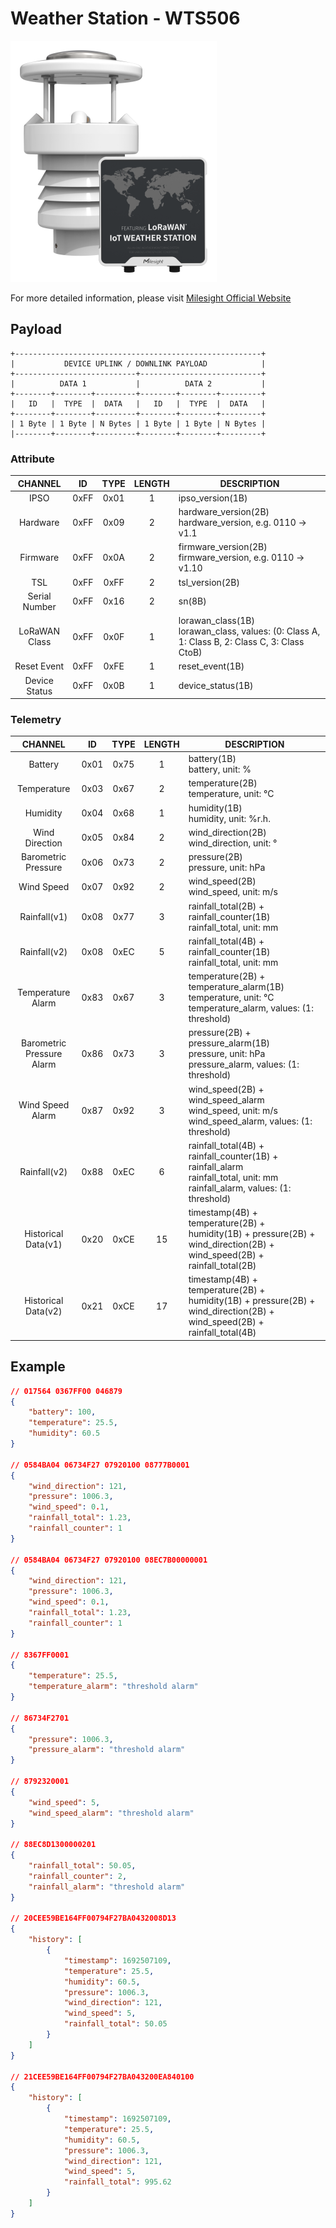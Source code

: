 # Weather Station - WTS506

![WTS506](wts506.png)

For more detailed information, please visit [Milesight Official Website](https://www.milesight.com/iot/product/lorawan-sensor/wts506)

## Payload

```
+-------------------------------------------------------+
|           DEVICE UPLINK / DOWNLINK PAYLOAD            |
+---------------------------+---------------------------+
|          DATA 1           |          DATA 2           |
+--------+--------+---------+--------+--------+---------+
|   ID   |  TYPE  |  DATA   |   ID   |  TYPE  |  DATA   |
+--------+--------+---------+--------+--------+---------+
| 1 Byte | 1 Byte | N Bytes | 1 Byte | 1 Byte | N Bytes |
|--------+--------+---------+--------+--------+---------+
```

### Attribute

|    CHANNEL    |  ID  | TYPE | LENGTH | DESCRIPTION                                                                                       |
| :-----------: | :--: | :--: | :----: | ------------------------------------------------------------------------------------------------ |
|     IPSO      | 0xFF | 0x01 |   1    | ipso_version(1B)                                                                                 |
|   Hardware    | 0xFF | 0x09 |   2    | hardware_version(2B)<br/>hardware_version, e.g. 0110 -> v1.1                                     |
|   Firmware    | 0xFF | 0x0A |   2    | firmware_version(2B)<br/>firmware_version, e.g. 0110 -> v1.10                                    |
|      TSL      | 0xFF | 0xFF |   2    | tsl_version(2B)                                                                                  |
| Serial Number | 0xFF | 0x16 |   2    | sn(8B)                                                                                           |
| LoRaWAN Class | 0xFF | 0x0F |   1    | lorawan_class(1B)<br/>lorawan_class, values: (0: Class A, 1: Class B, 2: Class C, 3: Class CtoB) |
|  Reset Event  | 0xFF | 0xFE |   1    | reset_event(1B)                                                                                  |
| Device Status | 0xFF | 0x0B |   1    | device_status(1B)                                                                                |

### Telemetry

|          CHANNEL          |  ID  | TYPE | LENGTH | DESCRIPTION                                                                                                                        |
| :-----------------------: | :--: | :--: | :----: | ---------------------------------------------------------------------------------------------------------------------------------- |
|          Battery          | 0x01 | 0x75 |   1    | battery(1B)<br/>battery, unit: %                                                                                                   |
|        Temperature        | 0x03 | 0x67 |   2    | temperature(2B)<br/>temperature, unit: °C                                                                                          |
|         Humidity          | 0x04 | 0x68 |   1    | humidity(1B)<br/>humidity, unit: %r.h.                                                                                               |
|      Wind Direction       | 0x05 | 0x84 |   2    | wind_direction(2B)<br/>wind_direction, unit: °                                                                                     |
|    Barometric Pressure    | 0x06 | 0x73 |   2    | pressure(2B)<br/>pressure, unit: hPa                                                                                               |
|        Wind Speed         | 0x07 | 0x92 |   2    | wind_speed(2B)<br/>wind_speed, unit: m/s                                                                                           |
|       Rainfall(v1)        | 0x08 | 0x77 |   3    | rainfall_total(2B) + rainfall_counter(1B)<br/>rainfall_total, unit: mm                                                             |
|       Rainfall(v2)        | 0x08 | 0xEC |   5    | rainfall_total(4B) + rainfall_counter(1B)<br/>rainfall_total, unit: mm                                                             |
|     Temperature Alarm     | 0x83 | 0x67 |   3    | temperature(2B) + temperature_alarm(1B)<br/>temperature, unit: °C<br/>temperature_alarm, values: (1: threshold)                    |
| Barometric Pressure Alarm | 0x86 | 0x73 |   3    | pressure(2B) + pressure_alarm(1B)<br/>pressure, unit: hPa<br/>pressure_alarm, values: (1: threshold)                               |
|     Wind Speed Alarm      | 0x87 | 0x92 |   3    | wind_speed(2B) + wind_speed_alarm<br/>wind_speed, unit: m/s<br/>wind_speed_alarm, values: (1: threshold)                           |
|       Rainfall(v2)        | 0x88 | 0xEC |   6    | rainfall_total(4B) + rainfall_counter(1B) + rainfall_alarm<br/>rainfall_total, unit: mm<br/>rainfall_alarm, values: (1: threshold) |
|    Historical Data(v1)    | 0x20 | 0xCE |   15   | timestamp(4B) + temperature(2B) + humidity(1B) + pressure(2B) + wind_direction(2B) + wind_speed(2B) + rainfall_total(2B)           |
|    Historical Data(v2)    | 0x21 | 0xCE |   17   | timestamp(4B) + temperature(2B) + humidity(1B) + pressure(2B) + wind_direction(2B) + wind_speed(2B) + rainfall_total(4B)           |

## Example

```json
// 017564 0367FF00 046879
{
    "battery": 100,
    "temperature": 25.5,
    "humidity": 60.5
}

// 0584BA04 06734F27 07920100 08777B0001
{
    "wind_direction": 121,
    "pressure": 1006.3,
    "wind_speed": 0.1,
    "rainfall_total": 1.23,
    "rainfall_counter": 1
}

// 0584BA04 06734F27 07920100 08EC7B00000001
{
    "wind_direction": 121,
    "pressure": 1006.3,
    "wind_speed": 0.1,
    "rainfall_total": 1.23,
    "rainfall_counter": 1
}

// 8367FF0001
{
    "temperature": 25.5,
    "temperature_alarm": "threshold alarm"
}

// 86734F2701
{
    "pressure": 1006.3,
    "pressure_alarm": "threshold alarm"
}

// 8792320001
{
    "wind_speed": 5,
    "wind_speed_alarm": "threshold alarm"
}

// 88EC8D1300000201
{
    "rainfall_total": 50.05,
    "rainfall_counter": 2,
    "rainfall_alarm": "threshold alarm"
}

// 20CEE59BE164FF00794F27BA0432008D13
{
    "history": [
        {
            "timestamp": 1692507109,
            "temperature": 25.5,
            "humidity": 60.5,
            "pressure": 1006.3,
            "wind_direction": 121,
            "wind_speed": 5,
            "rainfall_total": 50.05
        }
    ]
}

// 21CEE59BE164FF00794F27BA043200EA840100
{
    "history": [
        {
            "timestamp": 1692507109,
            "temperature": 25.5,
            "humidity": 60.5,
            "pressure": 1006.3,
            "wind_direction": 121,
            "wind_speed": 5,
            "rainfall_total": 995.62
        }
    ]
}
```
